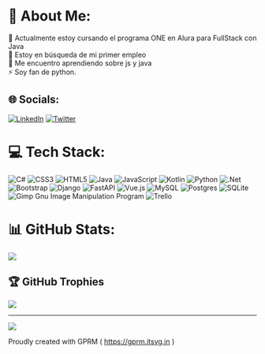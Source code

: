 # 💫 About Me:
🔭 Actualmente estoy cursando el programa ONE en Alura para FullStack con Java<br>🤝 Estoy en búsqueda de mi primer empleo <br>🌱 Me encuentro aprendiendo sobre js y java<br>⚡ Soy fan de python.


## 🌐 Socials:
[![LinkedIn](https://img.shields.io/badge/LinkedIn-%230077B5.svg?logo=linkedin&logoColor=white)](https://www.linkedin.com/in/gaston-giacobini/) [![Twitter](https://img.shields.io/badge/Twitter-%231DA1F2.svg?logo=Twitter&logoColor=white)](https://twitter.com/GastyGiako) 

# 💻 Tech Stack:
![C#](https://img.shields.io/badge/c%23-%23239120.svg?style=for-the-badge&logo=c-sharp&logoColor=white) ![CSS3](https://img.shields.io/badge/css3-%231572B6.svg?style=for-the-badge&logo=css3&logoColor=white) ![HTML5](https://img.shields.io/badge/html5-%23E34F26.svg?style=for-the-badge&logo=html5&logoColor=white) ![Java](https://img.shields.io/badge/java-%23ED8B00.svg?style=for-the-badge&logo=java&logoColor=white) ![JavaScript](https://img.shields.io/badge/javascript-%23323330.svg?style=for-the-badge&logo=javascript&logoColor=%23F7DF1E) ![Kotlin](https://img.shields.io/badge/kotlin-%230095D5.svg?style=for-the-badge&logo=kotlin&logoColor=white) ![Python](https://img.shields.io/badge/python-3670A0?style=for-the-badge&logo=python&logoColor=ffdd54) ![.Net](https://img.shields.io/badge/.NET-5C2D91?style=for-the-badge&logo=.net&logoColor=white) ![Bootstrap](https://img.shields.io/badge/bootstrap-%23563D7C.svg?style=for-the-badge&logo=bootstrap&logoColor=white) ![Django](https://img.shields.io/badge/django-%23092E20.svg?style=for-the-badge&logo=django&logoColor=white) ![FastAPI](https://img.shields.io/badge/FastAPI-005571?style=for-the-badge&logo=fastapi) ![Vue.js](https://img.shields.io/badge/vuejs-%2335495e.svg?style=for-the-badge&logo=vuedotjs&logoColor=%234FC08D) ![MySQL](https://img.shields.io/badge/mysql-%2300f.svg?style=for-the-badge&logo=mysql&logoColor=white) ![Postgres](https://img.shields.io/badge/postgres-%23316192.svg?style=for-the-badge&logo=postgresql&logoColor=white) ![SQLite](https://img.shields.io/badge/sqlite-%2307405e.svg?style=for-the-badge&logo=sqlite&logoColor=white) ![Gimp Gnu Image Manipulation Program](https://img.shields.io/badge/Gimp-657D8B?style=for-the-badge&logo=gimp&logoColor=FFFFFF) ![Trello](https://img.shields.io/badge/Trello-%23026AA7.svg?style=for-the-badge&logo=Trello&logoColor=white)
# 📊 GitHub Stats:
<!--![](https://github-readme-stats.vercel.app/api?username=gaston38kpo&theme=dark&hide_border=false&include_all_commits=true&count_private=false)<br/>-->
![](https://github-readme-streak-stats.herokuapp.com/?user=gaston38kpo&theme=dark&hide_border=false)<br/>
<!--![](https://github-readme-stats.vercel.app/api/top-langs/?username=gaston38kpo&theme=dark&hide_border=false&include_all_commits=true&count_private=false&layout=compact)-->

## 🏆 GitHub Trophies
![](https://github-profile-trophy.vercel.app/?username=gaston38kpo&theme=gruvbox&no-frame=false&no-bg=true&margin-w=4)

---
[![](https://visitcount.itsvg.in/api?id=gaston38kpo&icon=7&color=0)](https://visitcount.itsvg.in)

Proudly created with GPRM ( https://gprm.itsvg.in )
